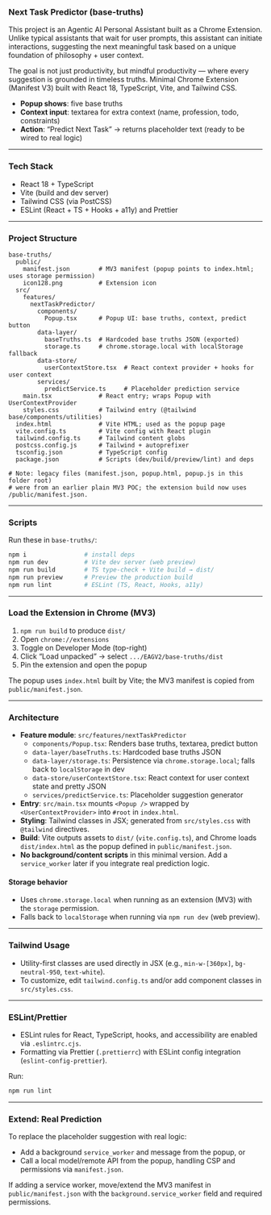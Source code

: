 ### Next Task Predictor (base-truths)

This project is an Agentic AI Personal Assistant built as a Chrome Extension.
Unlike typical assistants that wait for user prompts, this assistant can initiate interactions, suggesting the next meaningful task based on a unique foundation of philosophy + user context.

The goal is not just productivity, but mindful productivity — where every suggestion is grounded in timeless truths.
Minimal Chrome Extension (Manifest V3) built with React 18, TypeScript, Vite, and Tailwind CSS.

- **Popup shows**: five base truths
- **Context input**: textarea for extra context (name, profession, todo, constraints)
- **Action**: “Predict Next Task” → returns placeholder text (ready to be wired to real logic)

---

### Tech Stack

- React 18 + TypeScript
- Vite (build and dev server)
- Tailwind CSS (via PostCSS)
- ESLint (React + TS + Hooks + a11y) and Prettier

---

### Project Structure

```
base-truths/
  public/
    manifest.json        # MV3 manifest (popup points to index.html; uses storage permission)
    icon128.png          # Extension icon
  src/
    features/
      nextTaskPredictor/
        components/
          Popup.tsx      # Popup UI: base truths, context, predict button
        data-layer/
          baseTruths.ts  # Hardcoded base truths JSON (exported)
          storage.ts     # chrome.storage.local with localStorage fallback
        data-store/
          userContextStore.tsx  # React context provider + hooks for user context
        services/
          predictService.ts     # Placeholder prediction service
    main.tsx             # React entry; wraps Popup with UserContextProvider
    styles.css           # Tailwind entry (@tailwind base/components/utilities)
  index.html             # Vite HTML; used as the popup page
  vite.config.ts         # Vite config with React plugin
  tailwind.config.ts     # Tailwind content globs
  postcss.config.js      # Tailwind + autoprefixer
  tsconfig.json          # TypeScript config
  package.json           # Scripts (dev/build/preview/lint) and deps

# Note: legacy files (manifest.json, popup.html, popup.js in this folder root)
# were from an earlier plain MV3 POC; the extension build now uses /public/manifest.json.
```

---

### Scripts

Run these in `base-truths/`:

```bash
npm i                # install deps
npm run dev          # Vite dev server (web preview)
npm run build        # TS type-check + Vite build → dist/
npm run preview      # Preview the production build
npm run lint         # ESLint (TS, React, Hooks, a11y)
```

---

### Load the Extension in Chrome (MV3)

1. `npm run build` to produce `dist/`
2. Open `chrome://extensions`
3. Toggle on Developer Mode (top-right)
4. Click “Load unpacked” → select `.../EAGV2/base-truths/dist`
5. Pin the extension and open the popup

The popup uses `index.html` built by Vite; the MV3 manifest is copied from `public/manifest.json`.

---

### Architecture

- **Feature module**: `src/features/nextTaskPredictor`
  - `components/Popup.tsx`: Renders base truths, textarea, predict button
  - `data-layer/baseTruths.ts`: Hardcoded base truths JSON
  - `data-layer/storage.ts`: Persistence via `chrome.storage.local`; falls back to `localStorage` in dev
  - `data-store/userContextStore.tsx`: React context for user context state and pretty JSON
  - `services/predictService.ts`: Placeholder suggestion generator
- **Entry**: `src/main.tsx` mounts `<Popup />` wrapped by `<UserContextProvider>` into `#root` in `index.html`.
- **Styling**: Tailwind classes in JSX; generated from `src/styles.css` with `@tailwind` directives.
- **Build**: Vite outputs assets to `dist/` (`vite.config.ts`), and Chrome loads `dist/index.html` as the popup defined in `public/manifest.json`.
- **No background/content scripts** in this minimal version. Add a `service_worker` later if you integrate real prediction logic.

#### Storage behavior

- Uses `chrome.storage.local` when running as an extension (MV3) with the `storage` permission.
- Falls back to `localStorage` when running via `npm run dev` (web preview).

---

### Tailwind Usage

- Utility-first classes are used directly in JSX (e.g., `min-w-[360px]`, `bg-neutral-950`, `text-white`).
- To customize, edit `tailwind.config.ts` and/or add component classes in `src/styles.css`.

---

### ESLint/Prettier

- ESLint rules for React, TypeScript, hooks, and accessibility are enabled via `.eslintrc.cjs`.
- Formatting via Prettier (`.prettierrc`) with ESLint config integration (`eslint-config-prettier`).

Run:

```bash
npm run lint
```

---

### Extend: Real Prediction

To replace the placeholder suggestion with real logic:

- Add a background `service_worker` and message from the popup, or
- Call a local model/remote API from the popup, handling CSP and permissions via `manifest.json`.

If adding a service worker, move/extend the MV3 manifest in `public/manifest.json` with the `background.service_worker` field and required permissions.
